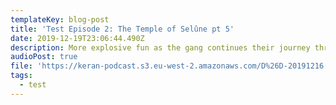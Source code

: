 ```yaml
---
templateKey: blog-post
title: 'Test Episode 2: The Temple of Selûne pt 5'
date: 2019-12-19T23:06:44.490Z
description: More explosive fun as the gang continues their journey through the Temple.
audioPost: true
file: 'https://keran-podcast.s3.eu-west-2.amazonaws.com/D%26D-20191216.mp3'
tags:
  - test
---
```


